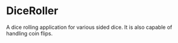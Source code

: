 # DiceRoller
A dice rolling application for various sided dice. It is also capable of handling coin flips.
